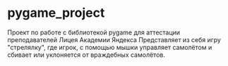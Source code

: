 # pygame_project
Проект по работе с библиотекой pygame для аттестации преподавателей Лицея Академии Яндекса
Представляет из себя игру "стрелялку", где игрок, с помощью мышки управляет самолётом и
сбивает или уклоняется от враждебных самолётов.